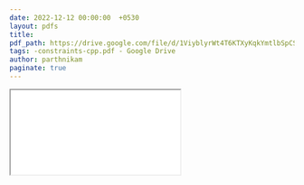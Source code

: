 ```yaml
---
date: 2022-12-12 00:00:00  +0530
layout: pdfs
title: 
pdf_path: https://drive.google.com/file/d/1ViyblyrWt4T6KTXyKqkYmtlbSpCSqTA6/preview?usp=drive_link
tags: -constraints-cpp.pdf - Google Drive
author: parthnikam
paginate: true
---
```


<iframe class="embed-pdf" src="{{ page.pdf_path }}#toolbar=0" seamless="seamless" scrolling="no" style="overflow:hidden"></iframe>

